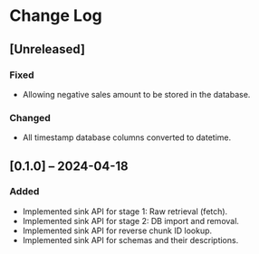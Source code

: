 # Change Log

## [Unreleased]
### Fixed
- Allowing negative sales amount to be stored in the database.

### Changed
- All timestamp database columns converted to datetime.

## [0.1.0] – 2024-04-18

### Added
- Implemented sink API for stage 1: Raw retrieval (fetch).
- Implemented sink API for stage 2: DB import and removal.
- Implemented sink API for reverse chunk ID lookup.
- Implemented sink API for schemas and their descriptions.
